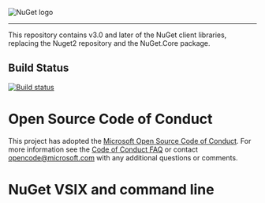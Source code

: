 ![NuGet logo](https://raw.githubusercontent.com/NuGet/Home/master/resources/nuget.png)

-------------

This repository contains v3.0 and later of the NuGet client libraries, replacing the Nuget2 repository and the NuGet.Core package.

## Build Status

[![Build status](https://ci.appveyor.com/api/projects/status/1encuvwjo6k2sq68?svg=true)](https://ci.appveyor.com/project/NuGetTeam/nuget-client)

# Open Source Code of Conduct

This project has adopted the [Microsoft Open Source Code of Conduct](https://opensource.microsoft.com/codeofconduct/). For more information see the [Code of Conduct FAQ](https://opensource.microsoft.com/codeofconduct/faq/) or contact [opencode@microsoft.com](mailto:opencode@microsoft.com) with any additional questions or comments.

# NuGet VSIX and command line
